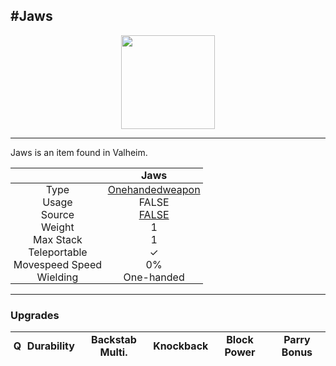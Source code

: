 <meta property="og:title" content="Jaws - MoreValheim" /><meta property="og:type" content="website" /><meta property="og:image" content="/assets/jaws.png" /><meta property="og:description" content="Jaws is an item found in Valheim." /><meta name="theme-color" content="#546D78"><meta name="twitter:card" content="summary_large_image">
#Jaws
-------------
<style>img {width:20px;}.tb {width:150px;display: block;margin-left: auto;margin-right: auto;}</style>

<style>.md-typeset table:not([class]) th:not([align]) {min-width:unset!important;}</style>
<style>td{padding:0em 0.3em!important;text-align:center!important;border-left:.05rem solid var(--md-default-fg-color--lightest)}</style>

<style>th{padding:0.1em 0.3em!important;text-align:center!important;font-weight:bold}</style>

<style>pre{text-align:right!important}</style>
<style>table tr td:first-child {border-left: 0;};</style>

<figure><img src="/assets/jaws.png" class="tb" /><figcaption><small></small></figcaption></figure>

-------------

Jaws is an item found in Valheim.

|        | Jaws              |
| ----------- | ------------------------------------ |
| Type | [Onehandedweapon](../../types/onehandedweapon)
| Usage | FALSE<br>
| Source | [FALSE](../../items/false)
| Weight | 1 |
| Max Stack | 1 |
| Teleportable | ✓
| Movespeed Speed | 0%
| Wielding | One-handed


-------------

### Upgrades
| Q | Durability | Backstab Multi. | Knockback | Block Power | Parry Bonus
| - | - | - | - | - | - 
